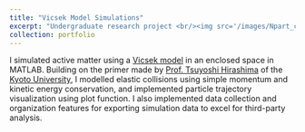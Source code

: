 ```yaml
---
title: "Vicsek Model Simulations"
excerpt: "Undergraduate research project <br/><img src='/images/Npart_condnoise_track_PATH2_cove.png'>"
collection: portfolio
---
```


I simulated active matter using a <a href="https://en.wikipedia.org/wiki/Vicsek_model">Vicsek model</a> in an enclosed space in MATLAB. Building on the primer made by <a href="https://sites.google.com/view/hirashima-group/home">Prof. Tsuyoshi Hirashima</a> of the <a href="https://www.kyoto-u.ac.jp/en">Kyoto University</a>, I modelled elastic collisions using simple momentum and kinetic energy conservation, and implemented particle trajectory visualization using plot function. I also implemented data collection and organization features for exporting simulation data to excel for third-party analysis.

